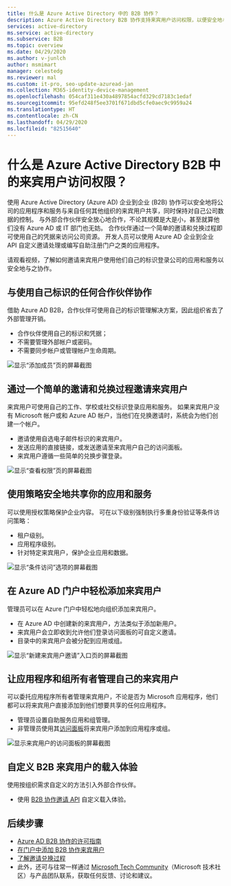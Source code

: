 ```yaml
---
title: 什么是 Azure Active Directory 中的 B2B 协作？
description: Azure Active Directory B2B 协作支持来宾用户访问权限，以便安全地与外部合作伙伴共享资源和协作。
services: active-directory
ms.service: active-directory
ms.subservice: B2B
ms.topic: overview
ms.date: 04/29/2020
ms.author: v-junlch
author: msmimart
manager: celestedg
ms.reviewer: mal
ms.custom: it-pro, seo-update-azuread-jan
ms.collection: M365-identity-device-management
ms.openlocfilehash: 054caf311e430a4897854acfd329cd7183c1edaf
ms.sourcegitcommit: 95efd248f5ee3701f671dbd5cfe0aec9c9959a24
ms.translationtype: HT
ms.contentlocale: zh-CN
ms.lasthandoff: 04/29/2020
ms.locfileid: "82515640"
---
```

# <a name="what-is-guest-user-access-in-azure-active-directory-b2b"></a>什么是 Azure Active Directory B2B 中的来宾用户访问权限？

使用 Azure Active Directory (Azure AD) 企业到企业 (B2B) 协作可以安全地将公司的应用程序和服务与来自任何其他组织的来宾用户共享，同时保持对自己公司数据的控制。 与外部合作伙伴安全放心地合作，不论其规模是大是小，甚至就算他们没有 Azure AD 或 IT 部门也无妨。 合作伙伴通过一个简单的邀请和兑换过程即可使用自己的凭据来访问公司资源。 开发人员可以使用 Azure AD 企业到企业 API 自定义邀请处理或编写自助注册门户之类的应用程序。

请观看视频，了解如何邀请来宾用户使用他们自己的标识登录公司的应用和服务以安全地与之协作。

## <a name="collaborate-with-any-partner-using-their-identities"></a>与使用自己标识的任何合作伙伴协作

借助 Azure AD B2B，合作伙伴可使用自己的标识管理解决方案，因此组织省去了外部管理开销。

- 合作伙伴使用自己的标识和凭据；
- 不需要管理外部帐户或密码。
- 不需要同步帐户或管理帐户生命周期。  

![显示“添加成员”页的屏幕截图](./media/what-is-b2b/add-member.png)

## <a name="invite-guest-users-with-a-simple-invitation-and-redemption-process"></a>通过一个简单的邀请和兑换过程邀请来宾用户

来宾用户可使用自己的工作、学校或社交标识登录应用和服务。 如果来宾用户没有 Microsoft 帐户或和 Azure AD 帐户，当他们在兑换邀请时，系统会为他们创建一个帐户。 

- 邀请使用自选电子邮件标识的来宾用户。
- 发送应用的直接链接，或发送邀请至来宾用户自己的访问面板。
- 来宾用户遵循一些简单的兑换步骤登录。

![显示“查看权限”页的屏幕截图](./media/what-is-b2b/consentscreen.png)

## <a name="use-policies-to-securely-share-your-apps-and-services"></a>使用策略安全地共享你的应用和服务

可以使用授权策略保护企业内容。 可在以下级别强制执行多重身份验证等条件访问策略：

- 租户级别。
- 应用程序级别。
- 针对特定来宾用户，保护企业应用和数据。

![显示“条件访问”选项的屏幕截图](./media/what-is-b2b/tutorial-mfa-policy-2.png)


## <a name="easily-add-guest-users-in-the-azure-ad-portal"></a>在 Azure AD 门户中轻松添加来宾用户

管理员可以在 Azure 门户中轻松地向组织添加来宾用户。

- 在 Azure AD 中创建新的来宾用户，方法类似于添加新用户。
- 来宾用户会立即收到允许他们登录访问面板的可自定义邀请。
- 目录中的来宾用户会被分配到应用或组。  

![显示“新建来宾用户邀请”入口页的屏幕截图](./media/what-is-b2b/add-a-b2b-user-to-azure-portal.png)

## <a name="let-application-and-group-owners-manage-their-own-guest-users"></a>让应用程序和组所有者管理自己的来宾用户

可以委托应用程序所有者管理来宾用户，不论是否为 Microsoft 应用程序，他们都可以将来宾用户直接添加到他们想要共享的任何应用程序。

- 管理员设置自助服务应用和组管理。
- 非管理员使用其[访问面板](https://account.activedirectory.windowsazure.cn/r#/applications)将来宾用户添加到应用程序或组。

![显示来宾用户的访问面板的屏幕截图](./media/what-is-b2b/access-panel-manage-app.png)

## <a name="customize-the-onboarding-experience-for-b2b-guest-users"></a>自定义 B2B 来宾用户的载入体验

使用按组织需求自定义的方法引入外部合作伙伴。

- 使用 [B2B 协作邀请 API](https://developer.microsoft.com/graph/docs/api-reference/v1.0/resources/invitation) 自定义载入体验。

## <a name="next-steps"></a>后续步骤

- [Azure AD B2B 协作的许可指南](licensing-guidance.md)
- [在门户中添加 B2B 协作来宾用户](add-users-administrator.md)
- [了解邀请兑换过程](redemption-experience.md)
- 此外，还可与往常一样通过 [Microsoft Tech Community](https://techcommunity.microsoft.com/t5/Azure-Active-Directory-B2B/bd-p/AzureAD_B2b)（Microsoft 技术社区）与产品团队联系，获取任何反馈、讨论和建议。

